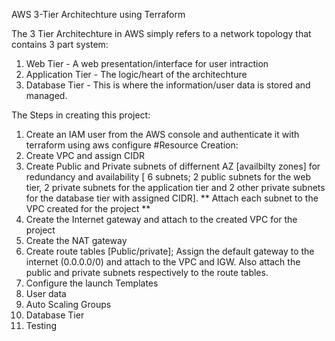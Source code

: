 AWS 3-Tier Architechture using Terraform

The 3 Tier Architechture in AWS simply refers to a network topology that contains 3 part system:
1. Web Tier - A web presentation/interface for user intraction
2. Application Tier - The logic/heart of the architechture
3. Database Tier - This is where the information/user data is stored and managed.

The Steps in creating this project:
1. Create an IAM user from the AWS console and authenticate it with terraform using aws configure 
#Resource Creation:
2. Create VPC and assign CIDR 
3. Create Public and Private subnets of differnent AZ [availbilty zones] for redundancy and availability [ 6 subnets; 2 public subnets for the web tier, 2 private subnets for the application tier and 2 other private subnets for the database tier with assigned CIDR]. ** Attach each subnet to the VPC created for the project **
4. Create the Internet gateway and attach to the created VPC for the project
5. Create the NAT gateway
6. Create route tables [Public/private]; Assign the default gateway to the internet (0.0.0.0/0) and attach to the VPC and IGW. Also attach the public and private subnets respectively to the route tables.
7.  Configure the launch Templates
8. User data
9. Auto Scaling Groups
10. Database Tier
11. Testing 